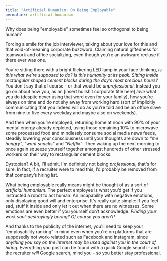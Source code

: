 ```yaml
---
title: "Artificial Humanism: On Being Employable"
permalink: artificial-humanism
---
```


Why does being "employable" sometimes feel so orthogonal to being human?

Forcing a smile for the job interviewer, talking about your love for this and that void-of-meaning corporate buzzword. Claiming natural giftedness for teamwork and office socializing, even though you’re an awkward recluse if there ever was one.

You're sitting there with a bright flickering LED lamp in your face thinking, _is this what we’re supposed to do? Is this humanity at its peak: Sitting inside rectangular shaped cement blocks during the day’s most precious hours?_ You don’t say that of course - or that would be _unprofessional_. Instead you go on about how you, as an [insert bullshit corporate title here] _love_ what you do (despite never using that word even for your family), how you’re always on time and do not shy away from working hard (sort of implicitly communicating that you indeed will do as you’re told and be an office slave from nine to five every weekday and maybe also on weekends).

And then when you’re employed; returning home at noon with 90% of your mental energy already depleted, using those remaining 10% to microwave some processed food and mindlessly consume social media news feeds, steadily lowering your consciousness until your thoughts are down to _“me hungry", "want snacks”_ and _“Netflix”_. Then waking up the next morning to once again squeeze yourself together amongst hundreds of other stressed workers on their way to rectangular cement blocks.

Dystopian? A bit, I’ll admit. I'm definitely not being _professional_, that's for sure. In fact, if a recruiter were to read this, I’d probably be removed from that company’s hiring list.

What being employable really means might be thought of as a sort of _artificial humanism_. The perfect employee is what you’d get if you instructed a robot to act human: An incapability with negative emotions, only displaying good will and enterprise. It's really quite simple: If you feel sad, stuff it inside and only let it out when there are no witnesses. Some emotions are even better if you yourself don’t acknowledge: _Finding your work soul-destroyingly boring? Of course you aren’t!_

And thanks to the publicity of the internet, you'll need to keep your “employability ranking” in mind even when you're on platforms that are supposedly not work-related such as Facebook and Instagram, since _anything you say on the internet may be used against you in the court of hiring._ Everything you post can be found with a quick Google search - and the recruiter _will_ Google search, mind you - so you better stay professional.
